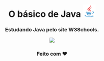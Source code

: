 <h1 align="center">O básico de Java <a href="https://www.java.com" target="_blank" rel="noreferrer"><img src="https://raw.githubusercontent.com/devicons/devicon/master/icons/java/java-original.svg" alt="java" width="40" height="40"/></a></h1>

<h3 align="center">Estudando Java pelo site W3Schools.</h3> 

<p align="center"><a href="https://www.w3profile.com/carolina-cvm" target="_blank"><img src="https://img.shields.io/badge/W3Schools-04AA6D?style=for-the-badge&logo=W3Schools&logoColor=white"></a></p>

<h3 align="center">Feito com ❤️ </h3>


